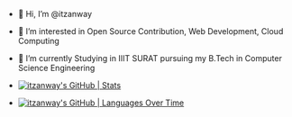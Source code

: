 - 👋 Hi, I’m @itzanway
- 👀 I’m interested in Open Source Contribution, Web Development, Cloud Computing
- 🌱 I’m currently Studying in IIIT SURAT pursuing my B.Tech in Computer Science Engineering

- [![itzanway's GitHub | Stats](https://stats.quine.sh/itzanway/github?theme=dark)](https://quine.sh?utm_source=widgets&utm_campaign=itzanway)

- [![itzanway's GitHub | Languages Over Time](https://stats.quine.sh/itzanway/languages-over-time?theme=dark)](https://quine.sh?utm_source=widgets&utm_campaign=itzanway)

<!---
itzanway/itzanway is a ✨ special ✨ repository because its `README.md` (this file) appears on your GitHub profile.
You can click the Preview link to take a look at your changes.
--->
